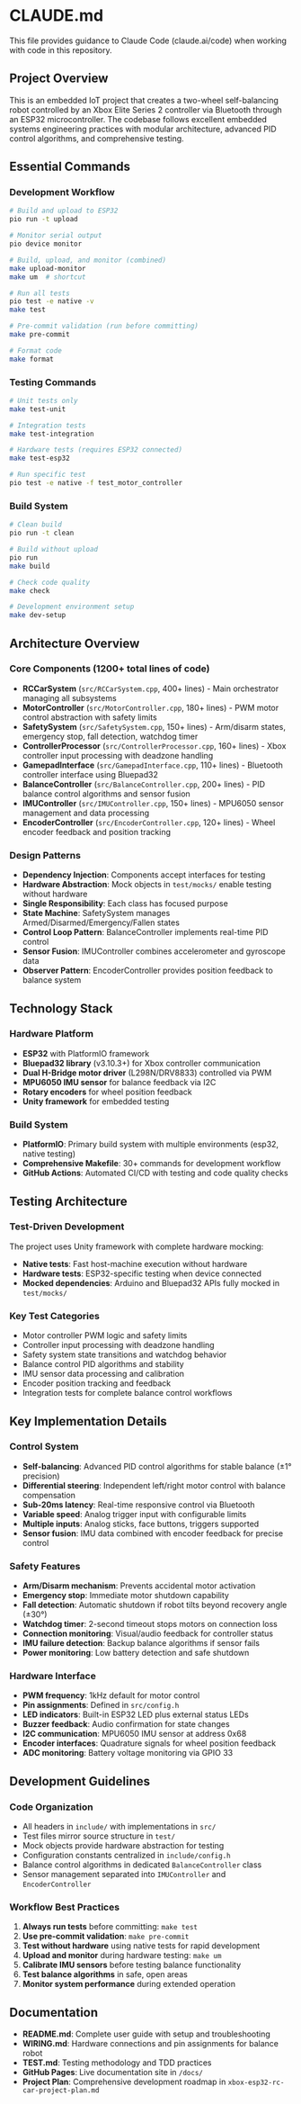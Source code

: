 # CLAUDE.md

This file provides guidance to Claude Code (claude.ai/code) when working with code in this repository.

## Project Overview
This is an embedded IoT project that creates a two-wheel self-balancing robot controlled by an Xbox Elite Series 2 controller via Bluetooth through an ESP32 microcontroller. The codebase follows excellent embedded systems engineering practices with modular architecture, advanced PID control algorithms, and comprehensive testing.

## Essential Commands

### Development Workflow
```bash
# Build and upload to ESP32
pio run -t upload

# Monitor serial output
pio device monitor

# Build, upload, and monitor (combined)
make upload-monitor
make um  # shortcut

# Run all tests
pio test -e native -v
make test

# Pre-commit validation (run before committing)
make pre-commit

# Format code
make format
```

### Testing Commands
```bash
# Unit tests only
make test-unit

# Integration tests  
make test-integration

# Hardware tests (requires ESP32 connected)
make test-esp32

# Run specific test
pio test -e native -f test_motor_controller
```

### Build System
```bash
# Clean build
pio run -t clean

# Build without upload
pio run
make build

# Check code quality
make check

# Development environment setup
make dev-setup
```

## Architecture Overview

### Core Components (1200+ total lines of code)
- **RCCarSystem** (`src/RCCarSystem.cpp`, 400+ lines) - Main orchestrator managing all subsystems
- **MotorController** (`src/MotorController.cpp`, 180+ lines) - PWM motor control abstraction with safety limits
- **SafetySystem** (`src/SafetySystem.cpp`, 150+ lines) - Arm/disarm states, emergency stop, fall detection, watchdog timer
- **ControllerProcessor** (`src/ControllerProcessor.cpp`, 160+ lines) - Xbox controller input processing with deadzone handling
- **GamepadInterface** (`src/GamepadInterface.cpp`, 110+ lines) - Bluetooth controller interface using Bluepad32
- **BalanceController** (`src/BalanceController.cpp`, 200+ lines) - PID balance control algorithms and sensor fusion
- **IMUController** (`src/IMUController.cpp`, 150+ lines) - MPU6050 sensor management and data processing
- **EncoderController** (`src/EncoderController.cpp`, 120+ lines) - Wheel encoder feedback and position tracking

### Design Patterns
- **Dependency Injection**: Components accept interfaces for testing
- **Hardware Abstraction**: Mock objects in `test/mocks/` enable testing without hardware
- **Single Responsibility**: Each class has focused purpose
- **State Machine**: SafetySystem manages Armed/Disarmed/Emergency/Fallen states
- **Control Loop Pattern**: BalanceController implements real-time PID control
- **Sensor Fusion**: IMUController combines accelerometer and gyroscope data
- **Observer Pattern**: EncoderController provides position feedback to balance system

## Technology Stack

### Hardware Platform
- **ESP32** with PlatformIO framework
- **Bluepad32 library** (v3.10.3+) for Xbox controller communication
- **Dual H-Bridge motor driver** (L298N/DRV8833) controlled via PWM
- **MPU6050 IMU sensor** for balance feedback via I2C
- **Rotary encoders** for wheel position feedback
- **Unity framework** for embedded testing

### Build System
- **PlatformIO**: Primary build system with multiple environments (esp32, native testing)
- **Comprehensive Makefile**: 30+ commands for development workflow
- **GitHub Actions**: Automated CI/CD with testing and code quality checks

## Testing Architecture

### Test-Driven Development
The project uses Unity framework with complete hardware mocking:
- **Native tests**: Fast host-machine execution without hardware
- **Hardware tests**: ESP32-specific testing when device connected
- **Mocked dependencies**: Arduino and Bluepad32 APIs fully mocked in `test/mocks/`

### Key Test Categories
- Motor controller PWM logic and safety limits
- Controller input processing with deadzone handling  
- Safety system state transitions and watchdog behavior
- Balance control PID algorithms and stability
- IMU sensor data processing and calibration
- Encoder position tracking and feedback
- Integration tests for complete balance control workflows

## Key Implementation Details

### Control System
- **Self-balancing**: Advanced PID control algorithms for stable balance (±1° precision)
- **Differential steering**: Independent left/right motor control with balance compensation
- **Sub-20ms latency**: Real-time responsive control via Bluetooth
- **Variable speed**: Analog trigger input with configurable limits
- **Multiple inputs**: Analog sticks, face buttons, triggers supported
- **Sensor fusion**: IMU data combined with encoder feedback for precise control

### Safety Features
- **Arm/Disarm mechanism**: Prevents accidental motor activation
- **Emergency stop**: Immediate motor shutdown capability
- **Fall detection**: Automatic shutdown if robot tilts beyond recovery angle (±30°)
- **Watchdog timer**: 2-second timeout stops motors on connection loss
- **Connection monitoring**: Visual/audio feedback for controller status
- **IMU failure detection**: Backup balance algorithms if sensor fails
- **Power monitoring**: Low battery detection and safe shutdown

### Hardware Interface
- **PWM frequency**: 1kHz default for motor control
- **Pin assignments**: Defined in `src/config.h`
- **LED indicators**: Built-in ESP32 LED plus external status LEDs
- **Buzzer feedback**: Audio confirmation for state changes
- **I2C communication**: MPU6050 IMU sensor at address 0x68
- **Encoder interfaces**: Quadrature signals for wheel position feedback
- **ADC monitoring**: Battery voltage monitoring via GPIO 33

## Development Guidelines

### Code Organization
- All headers in `include/` with implementations in `src/`
- Test files mirror source structure in `test/`
- Mock objects provide hardware abstraction for testing
- Configuration constants centralized in `include/config.h`
- Balance control algorithms in dedicated `BalanceController` class
- Sensor management separated into `IMUController` and `EncoderController`

### Workflow Best Practices
1. **Always run tests** before committing: `make test`
2. **Use pre-commit validation**: `make pre-commit`
3. **Test without hardware** using native tests for rapid development
4. **Upload and monitor** during hardware testing: `make um`
5. **Calibrate IMU sensors** before testing balance functionality
6. **Test balance algorithms** in safe, open areas
7. **Monitor system performance** during extended operation

## Documentation
- **README.md**: Complete user guide with setup and troubleshooting
- **WIRING.md**: Hardware connections and pin assignments for balance robot
- **TEST.md**: Testing methodology and TDD practices
- **GitHub Pages**: Live documentation site in `/docs/`
- **Project Plan**: Comprehensive development roadmap in `xbox-esp32-rc-car-project-plan.md`